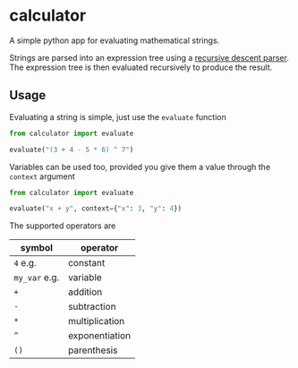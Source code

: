 # calculator

A simple python app for evaluating mathematical strings.

Strings are parsed into an expression tree using a [recursive descent parser](https://en.wikipedia.org/wiki/Recursive_descent_parser).
The expression tree is then evaluated recursively to produce the result.

## Usage

Evaluating a string is simple, just use the `evaluate` function

```python
from calculator import evaluate

evaluate("(3 + 4 - 5 * 6) ^ 7")
```

Variables can be used too, provided you give them a value through the `context`
argument

```python
from calculator import evaluate

evaluate("x + y", context={"x": 3, "y": 4})
```

The supported operators are

| symbol        | operator       |
| ------------- | -------------- |
| `4` e.g.      | constant       |
| `my_var` e.g. | variable       |
| `+`           | addition       |
| `-`           | subtraction    |
| `*`           | multiplication |
| `^`           | exponentiation |
| `()`          | parenthesis    |
